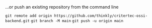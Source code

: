…or push an existing repository from the command line

`git remote add origin https://github.com/thinkly/critertec-ossi-backend.git`
`git branch -M main`
`git push -u origin main`
